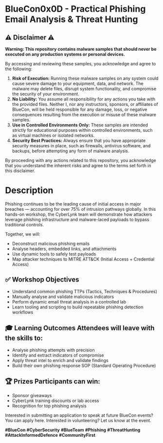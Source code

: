 # BlueCon0x0D - Practical Phishing Email Analysis & Threat Hunting

## **⚠️  Disclaimer ⚠️**

**Warning: This repository contains malware samples that should never be executed on any production systems or personal devices.** 

By accessing and reviewing these samples, you acknowledge and agree to the following:

1. **Risk of Execution:** Running these malware samples on any system could cause severe damage to your equipment, data, and network. The malware may delete files, disrupt system functionality, and compromise the security of your environment.
2. **No Liability:** You assume all responsibility for any actions you take with the provided files. Neither I, nor any instructors, sponsors, or affiliates of BlueCon, will be held responsible for any damage, loss, or negative consequences resulting from the execution or misuse of these malware samples.
3. **Use in Controlled Environments Only:** These samples are intended strictly for educational purposes within controlled environments, such as virtual machines or isolated networks.
4. **Security Best Practices:** Always ensure that you have appropriate security measures in place, such as firewalls, antivirus software, and backups, before attempting any form of malware analysis.

By proceeding with any actions related to this repository, you acknowledge that you understand the inherent risks and agree to the terms set forth in this disclaimer.

# Description
Phishing continues to be the leading cause of initial access in major breaches — accounting for over 75% of intrusion pathways globally. In this hands-on workshop, the CyberLynk team will demonstrate how attackers leverage phishing infrastructure and malware-laced payloads to bypass traditional controls.

Together, we will:
- Deconstruct malicious phishing emails
- Analyse headers, embedded links, and attachments
- Use dynamic tools to safely test payloads
- Map attacker techniques to MITRE ATT&CK (Initial Access + Credential Access)
## ✅ Workshop Objectives
- Understand common phishing TTPs (Tactics, Techniques & Procedures)
- Manually analyse and validate malicious indicators
- Perform dynamic email threat analysis in a controlled lab
- Learn tooling and scripting to build repeatable phishing detection workflows
## 🎓 Learning Outcomes Attendees will leave with the skills to:
- Analyse phishing attempts with precision
- Identify and extract indicators of compromise
- Apply threat intel to enrich and validate findings
- Build their own phishing response SOP (Standard Operating Procedure)
## 🏆 Prizes Participants can win:
- Sponsor giveaways
- CyberLynk training discounts or lab access
- Recognition for top phishing analysis

Interested in submitting an application to speak at future BlueCon events? You can apply here. Interested in volunteering? Let us know at the event.

**#BlueCon** **#CyberSecurity** **#BlueTeam** **#Phishing** **#ThreatHunting** **#AttackInformedDefence** **#CommunityFirst**
